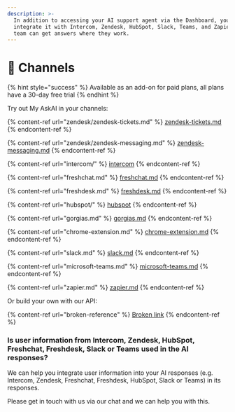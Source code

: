 ```yaml
---
description: >-
  In addition to accessing your AI support agent via the Dashboard, you can also
  integrate it with Intercom, Zendesk, HubSpot, Slack, Teams, and Zapier so your
  team can get answers where they work.
---
```


# 🔌 Channels

{% hint style="success" %}
Available as an add-on for paid plans, all plans have a 30-day free trial
{% endhint %}

Try out My AskAI in your channels:

{% content-ref url="zendesk/zendesk-tickets.md" %}
[zendesk-tickets.md](zendesk/zendesk-tickets.md)
{% endcontent-ref %}

{% content-ref url="zendesk/zendesk-messaging.md" %}
[zendesk-messaging.md](zendesk/zendesk-messaging.md)
{% endcontent-ref %}

{% content-ref url="intercom/" %}
[intercom](intercom/)
{% endcontent-ref %}

{% content-ref url="freshchat.md" %}
[freshchat.md](freshchat.md)
{% endcontent-ref %}

{% content-ref url="freshdesk.md" %}
[freshdesk.md](freshdesk.md)
{% endcontent-ref %}

{% content-ref url="hubspot/" %}
[hubspot](hubspot/)
{% endcontent-ref %}

{% content-ref url="gorgias.md" %}
[gorgias.md](gorgias.md)
{% endcontent-ref %}

{% content-ref url="chrome-extension.md" %}
[chrome-extension.md](chrome-extension.md)
{% endcontent-ref %}

{% content-ref url="slack.md" %}
[slack.md](slack.md)
{% endcontent-ref %}

{% content-ref url="microsoft-teams.md" %}
[microsoft-teams.md](microsoft-teams.md)
{% endcontent-ref %}

{% content-ref url="zapier.md" %}
[zapier.md](zapier.md)
{% endcontent-ref %}

Or build your own with our API:

{% content-ref url="broken-reference" %}
[Broken link](broken-reference)
{% endcontent-ref %}

### Is user information from Intercom, Zendesk, HubSpot, Freshchat, Freshdesk, Slack or Teams used in the AI responses?

We can help you integrate user information into your AI responses (e.g. Intercom, Zendesk, Freshchat, Freshdesk, HubSpot, Slack or Teams) in its responses.

Please get in touch with us via our chat and we can help you with this.

